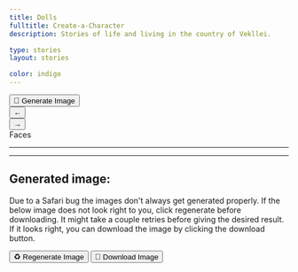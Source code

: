 ```yaml
---
title: Dolls
fulltitle: Create-a-Character
description: Stories of life and living in the country of Vekllei.

type: stories
layout: stories

color: indigo
---
```


<div class="dolls">
	<div class="canvas-wrapper">
		<div class="dolls-left-side">
			<div class="dolls-canvas">
				<div class="dolls-canvas-inner"></div>
			</div>
			<button class="article-button download-link" data-text="Generate Image" onclick="generateDollImage()" download="Vekllei character.png"><span class="smallicon" style="font-size: 14px;">📂</span> <span class="text">Generate Image</span></button>
		</div>
	</div>
	<div class="dolls-editor">
		<nav class="dolls-nav">
			<button class="nav-previous nav-nav-button" onclick="previousNav()">←</button>
			<div class="nav-inner"></div>
			<button class="nav-next nav-nav-button" onclick="nextNav()">→</button>
		</nav>
		<span class="current-page">Faces</span>
		<hr />
		<div class="color-options">
			<div class="color-circle reset-circle" onclick="setColor(null)"></div>
		</div>
		<div class="doll-options"></div>
	</div>
</div>

<div class="dolls-templates">
	<template class="dolls-nav-item-template">
		<button class="dolls-nav-item">
			<span class="icon">←</span>
			<span class="text">My nav</span>
		</button>
	</template>
</div>

<div class="dolls-download-stuff hidden">
	<hr />
	<h2>Generated image:</h2>
	<p>Due to a Safari bug the images don't always get generated properly. If the below image does not look right to you, click regenerate before downloading. It might take a couple retries before giving the desired result. If it looks right, you can download the image by clicking the download button.</p>
	<div class="doll-img-container"></div>
	<div class="dolls-multiple-buttons">
		<button class="article-button download-link" data-text="Regenerate image" onclick="regenerateDollImage()" download="Vekllei character.png"><span class="smallicon" style="font-size: 14px;">♻️</span> <span class="text">Regenerate Image</span></button>
		<button class="article-button" onclick="downloadDollImage()" download="Vekllei character.png"><span class="smallicon" style="font-size: 14px;">📂</span> <span class="text">Download Image</span></button>
	</div>
</div>

<script src="/js/html-to-image.js"></script>
<script src="/js/dolls.js"></script>
